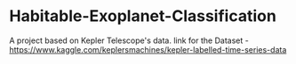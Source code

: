 # Habitable-Exoplanet-Classification
A project based on Kepler Telescope's data. 
link for the Dataset - https://www.kaggle.com/keplersmachines/kepler-labelled-time-series-data
